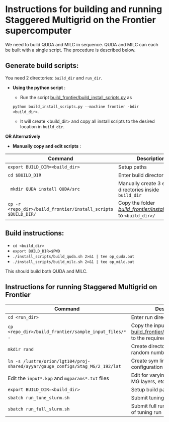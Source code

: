 # Instructions for building and running Staggered Multigrid on the Frontier supercomputer
We need to build QUDA and MILC in sequence.  QUDA and MILC can each be built with a single script. 
The procedure is described below.
## **Generate build scripts**: 
You need 2 directories: ```build_dir``` and ```run_dir```.
- **Using the python script**  :
  - Run the script [build_frontier/build_install_scripts.py](https://github.com/vmos1/Staggered_multigrid_build/blob/main/build_frontier/build_install_scripts.py) as 
  
  `python build_install_scripts.py --machine frontier -bdir <build_dir>`. 
  - It will create <build_dir> and copy all install scripts to the desired location in `build_dir`.

 **OR Alternatively**  
- **Manually copy and edit scripts** : 

| Command | Description | 
| -- | -- |
| `export BUILD_DIR=<build_dir>`| Setup paths |
| `cd $BUILD_DIR` | Enter build directory |
| ` mkdir QUDA install QUDA/src` | Manually create 3 empty directories inside `build_dir`  |
| `cp -r <repo_dir>/build_frontier/install_scripts $BUILD_DIR/` | Copy the folder [*build_frontier/install_scripts*](https://github.com/vmos1/Staggered_multigrid_build/tree/main/build_frontier/install_scripts) to `<build_dir>/` |

## **Build instructions**: 
  - ```cd <build_dir>``` 
  - `export BUILD_DIR=$PWD`
  - `./install_scripts/build_quda.sh 2>&1 | tee op_quda.out `
  - `./install_scripts/build_milc.sh 2>&1 | tee op_milc.out `

This should build both QUDA and MILC. 

## Instructions for running Staggered Multigrid on Frontier

| Command | Description | 
| -- | -- |
| ```cd <run_dir>``` | Enter run directory |
| ```cp <repo_dir>/build_frontier/sample_input_files/* .```  | Copy the input files from [build_frontier/sample_input_files](https://github.com/vmos1/Staggered_multigrid_build/tree/main/build_frontier/sample_input_files) to the required location |
| ```mkdir rand``` | Create directory for storing random numbers | 
| ```ln -s /lustre/orion/lgt104/proj-shared/ayyar/gauge_configs/Stag_MG/2_192/lat``` | Create sym link for gauge configuration | 
| Edit the `input*.kpp` and `mgparams*.txt` files | Edit for varying local volume, MG layers, etc. | 
| `export BUILD_DIR=<build_dir>`| Setup build path |
| ```sbatch run_tune_slurm.sh``` | Submit tuning run |
| ```sbatch run_full_slurm.sh``` | Submit full run after completion of tuning run | 

